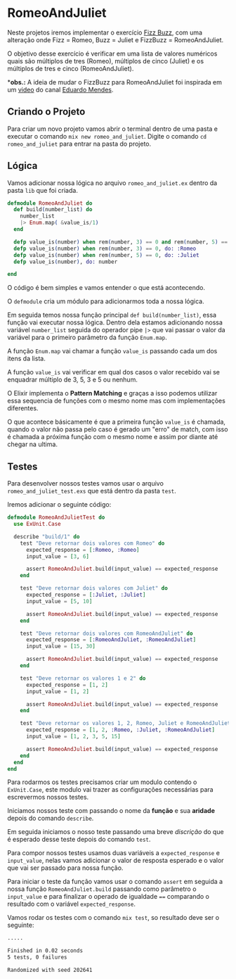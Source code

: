 # RomeoAndJuliet
Neste projetos iremos implementar o exercício [Fizz Buzz](https://en.wikipedia.org/wiki/Fizz_buzz), com uma alteração onde Fizz = Romeo, Buzz = Juliet e FizzBuzz = RomeoAndJuliet.

O objetivo desse exercício é verificar em uma lista de valores numéricos quais são múltiplos de tres (Romeo), múltiplos de cinco (Juliet) e os múltiplos de tres e cinco (RomeoAndJuliet).

***obs.:** A ideia de mudar o FizzBuzz para RomeoAndJuliet foi inspirada em um [video](https://www.youtube.com/watch?v=xK410TQf3ho) do canal [Eduardo Mendes](https://www.youtube.com/c/Dunossauro/featured).

## Criando o Projeto
Para criar um novo projeto vamos abrir o terminal dentro de uma pasta e executar o comando `mix new romeo_and_juliet`.
Digite o comando `cd romeo_and_juliet` para entrar na pasta do projeto.

## Lógica
Vamos adicionar nossa lógica no arquivo `romeo_and_juliet.ex` dentro da pasta `lib` que foi criada. 

```elixir
defmodule RomeoAndJuliet do
  def build(number_list) do
    number_list
    |> Enum.map( &value_is/1)
  end

  defp value_is(number) when rem(number, 3) == 0 and rem(number, 5) == 0, do: :RomeoAndJuliet
  defp value_is(number) when rem(number, 3) == 0, do: :Romeo
  defp value_is(number) when rem(number, 5) == 0, do: :Juliet
  defp value_is(number), do: number

end
```

O código é bem simples e vamos entender o que está acontecendo.

O `defmodule` cria um módulo para adicionarmos toda a nossa lógica.

Em seguida temos nossa função principal `def build(number_list)`, essa função vai executar nossa lógica. Dentro dela estamos adicionando nossa variável `number_list` seguida do operador pipe `|>` que vai passar o valor da variável para o primeiro parâmetro da função `Enum.map`.

A função `Enum.map` vai chamar a função `value_is` passando cada um dos itens da lista.

A função `value_is` vai verificar em qual dos casos o valor recebido vai se enquadrar múltiplo de 3, 5, 3 e 5 ou nenhum.

O Elixir implementa o **Pattern Matching** e graças a isso podemos utilizar essa sequencia de funções com o mesmo nome mas com implementações diferentes.

O que acontece básicamente é que a primeira função `value_is` é chamada, quando o valor não passa pelo caso é gerado um "erro" de match, com isso é chamada a próxima função com o mesmo nome e assim por diante até chegar na ultima.

## Testes
Para desenvolver nossos testes vamos usar o arquivo `romeo_and_juliet_test.exs` que está dentro da pasta `test`.

Iremos adicionar o seguinte código:
```elixir
defmodule RomeoAndJulietTest do
  use ExUnit.Case

  describe "build/1" do
    test "Deve retornar dois valores com Romeo" do
      expected_response = [:Romeo, :Romeo]
      input_value = [3, 6]

      assert RomeoAndJuliet.build(input_value) == expected_response
    end

    test "Deve retornar dois valores com Juliet" do
      expected_response = [:Juliet, :Juliet]
      input_value = [5, 10]

      assert RomeoAndJuliet.build(input_value) == expected_response
    end

    test "Deve retornar dois valores com RomeoAndJuliet" do
      expected_response = [:RomeoAndJuliet, :RomeoAndJuliet]
      input_value = [15, 30]

      assert RomeoAndJuliet.build(input_value) == expected_response
    end

    test "Deve retornar os valores 1 e 2" do
      expected_response = [1, 2]
      input_value = [1, 2]

      assert RomeoAndJuliet.build(input_value) == expected_response
    end

    test "Deve retornar os valores 1, 2, Romeo, Juliet e RomeoAndJuliet" do
      expected_response = [1, 2, :Romeo, :Juliet, :RomeoAndJuliet]
      input_value = [1, 2, 3, 5, 15]

      assert RomeoAndJuliet.build(input_value) == expected_response
    end
  end
end
```

Para rodarmos os testes precisamos criar um modulo contendo o `ExUnit.Case`, este modulo vai trazer as configurações necessárias para escrevermos nossos testes.

Iniciamos nossos teste com passando o nome da **função** e sua **aridade** depois do comando `describe`.

Em seguida iniciamos o nosso teste passando uma breve *discrição* do que é esperado desse teste depois do comando `test`.

Para compor nossos testes usamos duas variáveis a `expected_response` e `input_value`, nelas vamos adicionar o valor de resposta esperado e o valor que vai ser passado para nossa função.

Para iniciar o teste da função vamos usar o comando `assert` em seguida a nossa função `RomeoAndJuliet.build` passando como parâmetro o `input_value` e para finalizar o operado de igualdade `==` comparando o resultado com o variável `expected_response`.

Vamos rodar os testes com o comando `mix test`, so resultado deve ser o seguinte:

```sh
.....

Finished in 0.02 seconds
5 tests, 0 failures

Randomized with seed 202641
```